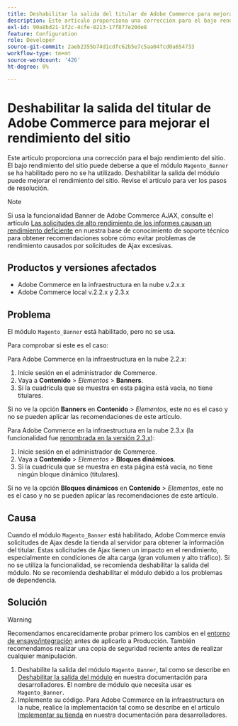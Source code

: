 ```yaml
---
title: Deshabilitar la salida del titular de Adobe Commerce para mejorar el rendimiento del sitio
description: Este artículo proporciona una corrección para el bajo rendimiento del sitio. El bajo rendimiento del sitio puede deberse a que el módulo Magento_Banner esté habilitado, pero no se haya utilizado. Deshabilitar la salida del módulo puede mejorar el rendimiento del sitio. Revise el artículo para ver los pasos de resolución.
exl-id: 90a8bd21-1f2c-4cfe-8213-17f877e20de8
feature: Configuration
role: Developer
source-git-commit: 2aeb2355b74d1cdfc62b5e7c5aa04fcd0a654733
workflow-type: tm+mt
source-wordcount: '426'
ht-degree: 0%

---
```


# Deshabilitar la salida del titular de Adobe Commerce para mejorar el rendimiento del sitio

Este artículo proporciona una corrección para el bajo rendimiento del sitio. El bajo rendimiento del sitio puede deberse a que el módulo `Magento_Banner` se ha habilitado pero no se ha utilizado. Deshabilitar la salida del módulo puede mejorar el rendimiento del sitio. Revise el artículo para ver los pasos de resolución.

>[!NOTE]
>
>Si usa la funcionalidad Banner de Adobe Commerce AJAX, consulte el artículo [Las solicitudes de alto rendimiento de los informes causan un rendimiento deficiente](/help/troubleshooting/miscellaneous/high-throughput-ajax-requests-cause-poor-performance.md) en nuestra base de conocimiento de soporte técnico para obtener recomendaciones sobre cómo evitar problemas de rendimiento causados por solicitudes de Ajax excesivas.

## Productos y versiones afectados

* Adobe Commerce en la infraestructura en la nube v.2.x.x
* Adobe Commerce local v.2.2.x y 2.3.x

## Problema

El módulo `Magento_Banner` está habilitado, pero no se usa.

Para comprobar si este es el caso:

Para Adobe Commerce en la infraestructura en la nube 2.2.x:

1. Inicie sesión en el administrador de Commerce.
1. Vaya a **Contenido** > *Elementos* > **Banners**.
1. Si la cuadrícula que se muestra en esta página está vacía, no tiene titulares.

Si no ve la opción **Banners** en **Contenido** > *Elementos*, este no es el caso y no se pueden aplicar las recomendaciones de este artículo.

Para Adobe Commerce en la infraestructura en la nube 2.3.x (la funcionalidad fue [renombrada en la versión 2.3.x](https://commerce-docs.github.io/devdocs-archive/2.3/guides/v2.3/release-notes/ReleaseNotes2.3.0Commerce.html#banner-now-dynamic-block)):

1. Inicie sesión en el administrador de Commerce.
1. Vaya a **Contenido** > *Elementos >* **Bloques dinámicos**.
1. Si la cuadrícula que se muestra en esta página está vacía, no tiene ningún bloque dinámico (titulares).

Si no ve la opción **Bloques dinámicos** en **Contenido** > *Elementos*, este no es el caso y no se pueden aplicar las recomendaciones de este artículo.

## Causa

Cuando el módulo `Magento_Banner` está habilitado, Adobe Commerce envía solicitudes de Ajax desde la tienda al servidor para obtener la información del titular. Estas solicitudes de Ajax tienen un impacto en el rendimiento, especialmente en condiciones de alta carga (gran volumen y alto tráfico). Si no se utiliza la funcionalidad, se recomienda deshabilitar la salida del módulo. No se recomienda deshabilitar el módulo debido a los problemas de dependencia.

## Solución

>[!WARNING]
>
>Recomendamos encarecidamente probar primero los cambios en el [entorno de ensayo/integración](/help/announcements/adobe-commerce-announcements/integration-environment-enhancement-request-pro-and-starter.md) antes de aplicarlo a Producción. También recomendamos realizar una copia de seguridad reciente antes de realizar cualquier manipulación.

1. Deshabilite la salida del módulo `Magento_Banner`, tal como se describe en [Deshabilitar la salida del módulo](https://experienceleague.adobe.com/es/docs/commerce-operations/configuration-guide/files/disable-module-output) en nuestra documentación para desarrolladores. El nombre de módulo que necesita usar es `Magento_Banner`.
1. Implemente su código. Para Adobe Commerce en la infraestructura en la nube, realice la implementación tal como se describe en el artículo [Implementar su tienda](https://experienceleague.adobe.com/es/docs/commerce-cloud-service/user-guide/develop/deploy/staging-production) en nuestra documentación para desarrolladores.
